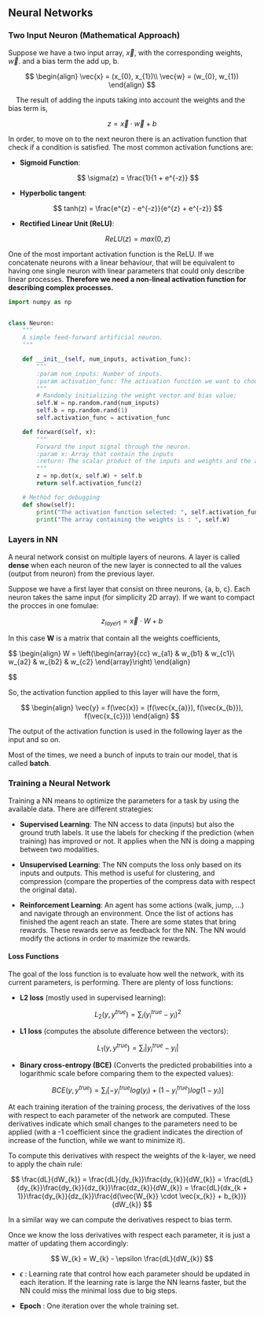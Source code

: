 ## Neural Networks

### Two Input Neuron (Mathematical Approach)

Suppose we have a two input array, $\vec{x}$, with the corresponding weights, $\vec{w}$. and a bias term the add up, b.

$$
\begin{align}
\vec{x} = (x_{0}, x_{1})\\
\vec{w} = (w_{0}, w_{1})
\end{align}
$$

    The result of adding the inputs taking into account the weights and the bias term is,

$$
z = \vec{x}\cdot \vec{w} + b
$$

In order, to move on to the next neuron there is an activation function that check if a condition is satisfied. The most common activation functions are:

- **Sigmoid Function**:
  
  $$
  \sigma(z) = \frac{1}{1 + e^{-z}}
  $$

- **Hyperbolic tangent**:
  
  $$
  tanh(z) = \frac{e^{z} - e^{-z}}{e^{z} + e^{-z}}
  $$

- **Rectified Linear Unit (ReLU)**:
  
  $$
  ReLU(z) = max(0,z)
  $$

One of the most important activation function is the ReLU. If we concatenate neurons with a linear behaviour, that will be equivalent to having one single neuron with linear parameters that could only describe linear processes. **Therefore we need a non-lineal activation function for describing complex processes.**

```python
import numpy as np


class Neuron:
    """
    A simple feed-forward artificial neuron.
    """

    def __init__(self, num_inputs, activation_func):
        """
        :param num_inputs: Number of inputs.
        :param activation_func: The activation function we want to choose.
        """
        # Randomly initializing the weight vector and bias value:
        self.W = np.random.rand(num_inputs)
        self.b = np.random.rand(1)
        self.activation_func = activation_func

    def forward(self, x):
        """
        Forward the input signal through the neuron.
        :param x: Array that contain the inputs
        :return: The scalar product of the inputs and weights and the addition of the bias term.
        """
        z = np.dot(x, self.W) + self.b
        return self.activation_func(z)

    # Method for debugging
    def show(self):
        print("The activation function selected: ", self.activation_func)
        print("The array containing the weights is : ", self.W)
```

### 

### Layers in NN

A neural network consist on multiple layers of neurons. A layer is called **dense** when each neuron of the new layer is connected to all the values (output from neuron) from the previous layer.

Suppose we have a first layer that consist on three neurons, {a, b, c}. Each neuron takes the same input (for simplicity 2D array). If we want to compact the procces in one fomulae:

$$
z_{layer1} = \vec{x} \cdot W + b
$$

In this case **W** is a matrix that contain all the weights coefficients,

$$
\begin{align}
W =
\left(\begin{array}{cc} 
w_{a1} & w_{b1} & w_{c1}\\
w_{a2} & w_{b2} & w_{c2}
\end{array}\right)
\end{align}


$$

So, the activation function applied to this layer will have the form,

$$
\begin{align}
\vec{y} = f(\vec{x}) = (f(\vec{x_{a}}), f(\vec{x_{b}}), f(\vec{x_{c}}))
\end{align}
$$

The output of the activation function is used in the following layer as the input and so on.

Most of the times, we need a bunch of inputs to train our model, that is called **batch**.

### Training a Neural Network

Training a NN means to optimize the parameters for a task by using the available data. There are different strategies:

- **Supervised Learning**: The NN access to data (inputs) but also the ground truth labels. It use the labels for checking if the prediction (when training) has improved or not. It applies when the NN is doing a mapping between two modalities.

- **Unsupervised Learning**: The NN computs the loss only based on its inputs and outputs. This method is useful for clustering, and compression (compare the properties of the compress data with respect the original data).

- **Reinforcement Learning**: An agent has some actions (walk, jump, ...) and navigate through an environment. Once the list of actions has finished the agent reach an state. There are some states that bring rewards. These rewards serve as feedback for the NN. The NN would modify the actions in order to maximize the rewards.

#### Loss Functions

The goal of the loss function is to evaluate how well the network, with its current parameters, is performing. There are plenty of loss functions:

- **L2 loss** (mostly used in supervised learning):
  
  $$
  L_{2}(y, y^{true}) = \sum_{i} \left(y_{i}^{true} - y_{i} \right)^{2}
  $$

- **L1 loss** (computes the absolute difference between the vectors):
  
  $$
  L_{1}(y, y^{true}) = \sum_{i}|y_{i}^{true} - y_{i}|
  $$

- **Binary cross-entropy (BCE)** (Converts the predicted probabilities into a logarithmic scale before comparing them to the expected values):
  
  $$
  BCE(y, y^{true}) = \sum_{i} \left[-y_{i}^{true}log(y_{i}) + (1 - y_{i}^{true})log(1-y_{i})\right]
  $$

At each training iteration of the training process, the derivatives of the loss with respect to each parameter of the network are computed. These derivatives indicate which small changes to the parameters need to be applied (with a -1 coefficient since the gradient indicates the direction of increase of the function, while we want to minimize it).

To compute this derivatives with respect the weights of the k-layer, we need to apply the chain rule:

$$
\frac{dL}{dW_{k}} = \frac{dL}{dy_{k}}\frac{dy_{k}}{dW_{k}} = \frac{dL}{dy_{k}}\frac{dy_{k}}{dz_{k}}\frac{dz_{k}}{dW_{k}} = \frac{dL}{dx_{k + 1}}\frac{dy_{k}}{dz_{k}}\frac{d(\vec{W_{k}} \cdot \vec{x_{k}} + b_{k})}{dW_{k}}
$$

In a similar way we can compute the derivatives respect to bias term.

Once we know the loss derivatives with respect each parameter, it is just a matter of updating them accordingly:

$$
W_{k} = W_{k} - \epsilon \frac{dL}{dW_{k}}
$$

- $\epsilon$ : Learning rate that control how each parameter should be updated in each iteration. If the learning rate is large the NN learns faster, but the NN could miss the minimal loss due to big steps.

- **Epoch** : One iteration over the whole training set.
